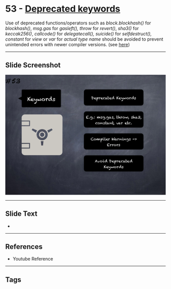 # 53 - [Deprecated keywords](Deprecated%20keywords.md)
Use of deprecated functions/operators such as _block.blockhash()_ for _blockhash()_, _msg.gas_ for _gasleft(), throw_ for _revert()_, _sha3()_ for _keccak256()_, _callcode()_ for _delegatecall(),_ _suicide()_ for _selfdestruct(), constant_ for _view_ or _var_ for _actual type name_ should be avoided to prevent unintended errors with newer compiler versions. (see [here](https://swcregistry.io/docs/SWC-111))

___
## Slide Screenshot
![053.png](../images/pitfalls_and_best_practices101/053.png)
___
## Slide Text
- 
___
## References
- Youtube Reference
___
## Tags